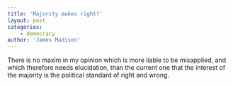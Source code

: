 ```yaml
---
title: 'Majority makes right?'
layout: post
categories:
    - democracy
author: 'James Madison'
---
```


There is no maxim in my opinion which is more liable to be misapplied, and which therefore needs elucidation, than the current one that the interest of the majority is the political standard of right and wrong.
